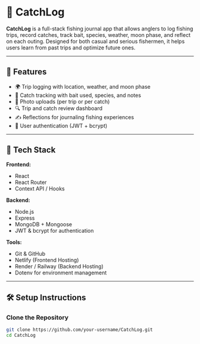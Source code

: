 # 🎣 CatchLog

**CatchLog** is a full-stack fishing journal app that allows anglers to log fishing trips, record catches, track bait, species, weather, moon phase, and reflect on each outing. Designed for both casual and serious fishermen, it helps users learn from past trips and optimize future ones.

---

## 🚀 Features

- 🌍 Trip logging with location, weather, and moon phase
- 🎣 Catch tracking with bait used, species, and notes
- 📸 Photo uploads (per trip or per catch)
- 🔍 Trip and catch review dashboard
- ✍️ Reflections for journaling fishing experiences
- 🔐 User authentication (JWT + bcrypt)

---

## 🧰 Tech Stack

**Frontend:**
- React
- React Router
- Context API / Hooks

**Backend:**
- Node.js
- Express
- MongoDB + Mongoose
- JWT & bcrypt for authentication

**Tools:**
- Git & GitHub
- Netlify (Frontend Hosting)
- Render / Railway (Backend Hosting)
- Dotenv for environment management

---

## 🛠️ Setup Instructions

### Clone the Repository

```bash
git clone https://github.com/your-username/CatchLog.git
cd CatchLog
